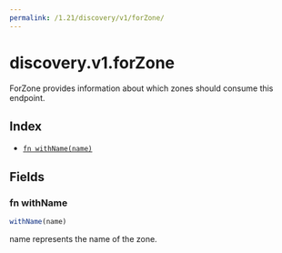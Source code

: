 ```yaml
---
permalink: /1.21/discovery/v1/forZone/
---
```


# discovery.v1.forZone

ForZone provides information about which zones should consume this endpoint.

## Index

* [`fn withName(name)`](#fn-withname)

## Fields

### fn withName

```ts
withName(name)
```

name represents the name of the zone.